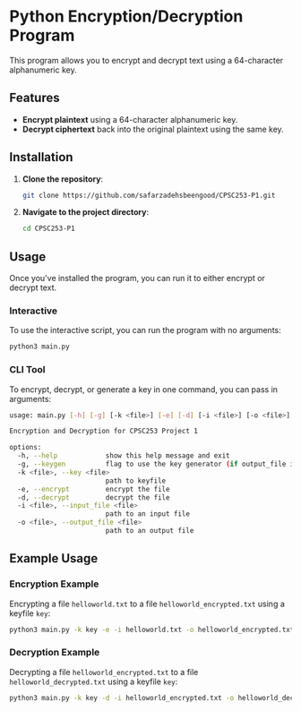 
# Python Encryption/Decryption Program

This program allows you to encrypt and decrypt text using a 64-character alphanumeric key.

## Features
- **Encrypt plaintext** using a 64-character alphanumeric key.
- **Decrypt ciphertext** back into the original plaintext using the same key.

## Installation

1. **Clone the repository**:
   ```bash
   git clone https://github.com/safarzadehsbeengood/CPSC253-P1.git
   ```

2. **Navigate to the project directory**:
   ```bash
   cd CPSC253-P1
   ```

## Usage

Once you've installed the program, you can run it to either encrypt or decrypt text.

### Interactive
To use the interactive script, you can run the program with no arguments:
```bash
python3 main.py
```

### CLI Tool
To encrypt, decrypt, or generate a key in one command, you can pass in arguments:
```bash
usage: main.py [-h] [-g] [-k <file>] [-e] [-d] [-i <file>] [-o <file>]

Encryption and Decryption for CPSC253 Project 1

options:
  -h, --help            show this help message and exit
  -g, --keygen          flag to use the key generator (if output_file is given, will be written there)
  -k <file>, --key <file>
                        path to keyfile
  -e, --encrypt         encrypt the file
  -d, --decrypt         decrypt the file
  -i <file>, --input_file <file>
                        path to an input file
  -o <file>, --output_file <file>
                        path to an output file
```
## Example Usage

### Encryption Example
Encrypting a file `helloworld.txt` to a file `helloworld_encrypted.txt` using a keyfile `key`:

```bash
python3 main.py -k key -e -i helloworld.txt -o helloworld_encrypted.txt
```

### Decryption Example
Decrypting a file `helloworld_encrypted.txt` to a file `helloworld_decrypted.txt` using a keyfile `key`:

```bash
python3 main.py -k key -d -i helloworld_encrypted.txt -o helloworld_decrypted.txt
```